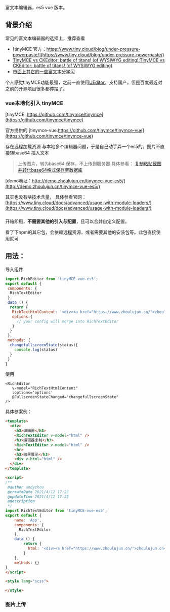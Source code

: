 富文本编辑器，es5 vue 版本。
## 背景介绍
常见的富文本编辑器的选择上，推荐查看
+ [tinyMCE 官方：https://www.tiny.cloud/blog/under-pressure-powerpaste/](https://www.tiny.cloud/blog/under-pressure-powerpaste/)
+ [TinyMCE vs CKEditor: battle of titans! (of WYSIWYG editing):TinyMCE vs CKEditor: battle of titans! (of WYSIWYG editing)](https://www.turnkeylinux.org/blog/tinymce-vs-ckeditor)
+ [市面上其它的一些富文本分学习](https://panjiachen.github.io/vue-element-admin-site/zh/feature/component/rich-editor.html)

个人感觉tinyMCE功能最强，之前一直使用[UEditor](https://fex.baidu.com/ueditor/)，支持国产。但是百度最近对之前的开源项目很多都停摆了。
### vue本地化引入 tinyMCE
[tinyMCE: https://github.com/tinymce/tinymce](https://github.com/tinymce/tinymce)

官方提供的 [tinymce-vue:https://github.com/tinymce/tinymce-vue](https://github.com/tinymce/tinymce-vue)

存在远程加载资源 与本地多个编辑器问题，于是自己动手弄一个es5的。图片不直接转base64 插入文本
>上传图片，转为base64 保存，不上传到服务器 具体参看： [复制粘贴截图并转化base64格式保存至数据库](https://www.cnblogs.com/yan0720/p/10997402.html)


[demo地址：http://demo.zhoulujun.cn/tinymce-vue-es5/](http://demo.zhoulujun.cn/tinymce-vue-es5/)

其实也没有啥技术含量， 具体参看官网：[https://www.tiny.cloud/docs/advanced/usage-with-module-loaders/](https://www.tiny.cloud/docs/advanced/usage-with-module-loaders/)
###
开箱即用，**不需要其他的引入与配置**，且可以合并自定义配置。

看了下npm的其它包，会依赖远程资源，或者需要其他的安装包等。此包直接使用就可
## 用法：
导入组件
```javascript
import RichEditor from 'tinyMCE-vue-es5';
export default {
 components: {
  RichTextEditor
 },
 data () {
  return {
   RichTextHtmlContent: '<div><a href="https://www.zhoulujun.cn/">zhoulujun.cn</a></div>'
   options:{
     // your config will merge into RichTextEditor
   }
  }
 },
 methods: {
  changefullscreenState(status){
    console.log(status)
  }
 }
}
```
使用
```vue
<RichEditor 
   v-model="RichTextHtmlContent" 
   :options='options'
   @FullscreenStateChanged="changefullscreenState"
/>
```
具体参案例：


```html
<template>
  <div>
    <h3>编辑器</h3>
    <RichTextEditor v-model="html" />
    <h3>编辑器复制</h3>
    <RichTextEditor v-model="html" />
    <hr>
    <h3>结果展示</h3>
    <div v-html="html" />
  </div>
</template>

<script>
/**
 @author andyzhou
 @createDate 2021/4/12 17:25
 @updateTime 2021/4/12 17:25
 @description
 */
import RichTextEditor from 'tinyMCE-vue-es5';
export default {
    name: 'App',
    components: {
      RichTextEditor
    },
    data () {
        return {
          html: '<div><a href="https://www.zhoulujun.cn/">zhoulujun.cn</a></div>'
        }
    },
    methods: {}
}
</script>

<style lang="scss">

</style>

```

### 图片上传

